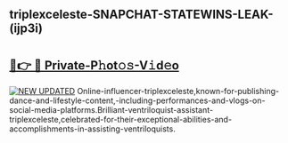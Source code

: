 ## triplexceleste-SNAPCHAT-STATEWINS-LEAK-(ijp3i)


# <h2><a href="https://mediaupload.pro?-20M">🔗👉 🔴 Private-P𝚑ot𝚘𝚜-V𝚒d𝚎o</a></h2>

[![NEW UPDATED](https://i.imgur.com/0qMVB7G.gif)](https://mediaupload.pro?-20M)
Online-influencer-triplexceleste,known-for-publishing-dance-and-lifestyle-content,-including-performances-and-vlogs-on-social-media-platforms.Brilliant-ventriloquist-assistant-triplexceleste,celebrated-for-their-exceptional-abilities-and-accomplishments-in-assisting-ventriloquists.  